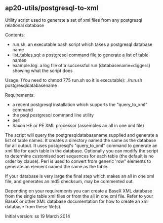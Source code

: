ap20-utils/postgresql-to-xml
----------------------------

Utility script used to generate a set of xml files from any postgresql relational database

Contents:
* run.sh: an executable bash script which takes a postgresql database name
* list_tables.sql: a postgresql command file to generate a list of table names
* example.log: a log file of a successful run (databasename=diggers) showing what the script does

Usage: (You need to chmod 775 run.sh so it is executable): ./run.sh postgresqldatabasename

Requirements: 
* a recent postgresql installation which supports the "query_to_xml" command
* the psql postgresql command line utility
* perl 
* Saxon HE or PE XML processor (assembles an all in one xml file)

The script will query the postgresqldatabasename supplied and generate a list of table names. It creates a directory named the same as the database for all output. It uses postgresql's "query_to_xml" command to generate an xml file for each table in the database. Optionally you can modify the script to determine customised sort sequences for each table (the default is no order by clause). Perl is used to convert from generic 'row" elements to generate an element named the same as the table.

If your database is very large the final step which makes an all in one xml file, and generates an md5 checksum, may be commented out.

Depending on your requirements you can create a BaseX XML database from the single table xml files or from the all in one xml file. Refer to your BaseX or other XML database documentation for how to create an xml database from these file(s).


Initial version: ss 19 March 2014

